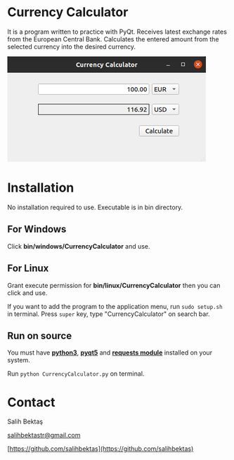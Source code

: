 # Currency Calculator
It is a program written to practice with PyQt. Receives latest exchange rates from the European Central Bank. Calculates the entered amount from the selected currency into the desired currency.

![Screen Shot](Screenshot.png)

# Installation
No installation required to use. Executable is in bin directory.

## For Windows
Click **bin/windows/CurrencyCalculator** and use.

## For Linux
Grant execute permission for **bin/linux/CurrencyCalculator** then you can click and use.

If you want to add the program to the application menu, run `sudo setup.sh` in terminal. Press `super` key, type "CurrencyCalculator" on search bar.

## Run on source
You must have [**python3**](https://www.python.org/downloads/), [**pyqt5**](https://pypi.org/project/PyQt5/) and [**requests module**](https://pypi.org/project/requests/) installed on your system.

Run `python CurrencyCalculator.py` on terminal.

# Contact
Salih Bektaş

[salihbektastr@gmail.com](salihbektastr@gmail.com)

[https://github.com/salihbektas](https://github.com/salihbektas)